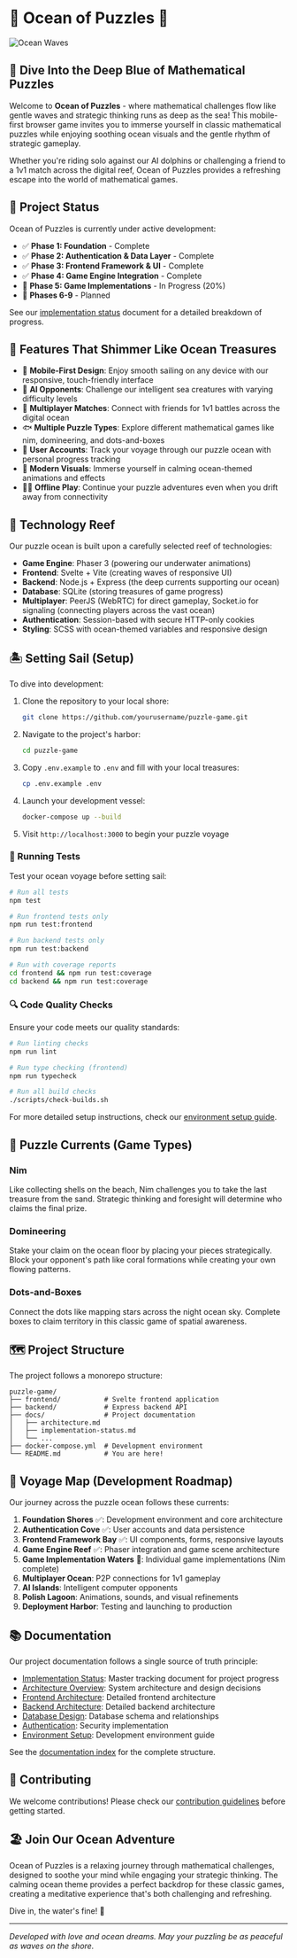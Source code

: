# 🌊 Ocean of Puzzles 🧩

![Ocean Waves](https://source.unsplash.com/800x200/?ocean,waves)

## 🐚 Dive Into the Deep Blue of Mathematical Puzzles

Welcome to **Ocean of Puzzles** - where mathematical challenges flow like gentle waves and strategic thinking runs as deep as the sea! This mobile-first browser game invites you to immerse yourself in classic mathematical puzzles while enjoying soothing ocean visuals and the gentle rhythm of strategic gameplay.

Whether you're riding solo against our AI dolphins or challenging a friend to a 1v1 match across the digital reef, Ocean of Puzzles provides a refreshing escape into the world of mathematical games.

## 🚧 Project Status

Ocean of Puzzles is currently under active development:

- ✅ **Phase 1: Foundation** - Complete
- ✅ **Phase 2: Authentication & Data Layer** - Complete
- ✅ **Phase 3: Frontend Framework & UI** - Complete
- ✅ **Phase 4: Game Engine Integration** - Complete
- 🔄 **Phase 5: Game Implementations** - In Progress (20%)
- 📅 **Phases 6-9** - Planned

See our [implementation status](IMPLEMENTATION_STATUS.md) document for a detailed breakdown of progress.

## 🐠 Features That Shimmer Like Ocean Treasures

- 🌊 **Mobile-First Design**: Enjoy smooth sailing on any device with our responsive, touch-friendly interface
- 🐬 **AI Opponents**: Challenge our intelligent sea creatures with varying difficulty levels
- 🐙 **Multiplayer Matches**: Connect with friends for 1v1 battles across the digital ocean
- 🐟 **Multiple Puzzle Types**: Explore different mathematical games like nim, domineering, and dots-and-boxes
- 🦀 **User Accounts**: Track your voyage through our puzzle ocean with personal progress tracking
- 🐚 **Modern Visuals**: Immerse yourself in calming ocean-themed animations and effects
- 🧜‍♀️ **Offline Play**: Continue your puzzle adventures even when you drift away from connectivity

## 🌴 Technology Reef

Our puzzle ocean is built upon a carefully selected reef of technologies:

- **Game Engine**: Phaser 3 (powering our underwater animations)
- **Frontend**: Svelte + Vite (creating waves of responsive UI)
- **Backend**: Node.js + Express (the deep currents supporting our ocean)
- **Database**: SQLite (storing treasures of game progress)
- **Multiplayer**: PeerJS (WebRTC) for direct gameplay, Socket.io for signaling (connecting players across the vast ocean)
- **Authentication**: Session-based with secure HTTP-only cookies
- **Styling**: SCSS with ocean-themed variables and responsive design

## 🏝️ Setting Sail (Setup)

To dive into development:

1. Clone the repository to your local shore:
   ```bash
   git clone https://github.com/yourusername/puzzle-game.git
   ```

2. Navigate to the project's harbor:
   ```bash
   cd puzzle-game
   ```

3. Copy `.env.example` to `.env` and fill with your local treasures:
   ```bash
   cp .env.example .env
   ```

4. Launch your development vessel:
   ```bash
   docker-compose up --build
   ```

5. Visit `http://localhost:3000` to begin your puzzle voyage

### 🧪 Running Tests

Test your ocean voyage before setting sail:

```bash
# Run all tests
npm test

# Run frontend tests only
npm run test:frontend

# Run backend tests only
npm run test:backend

# Run with coverage reports
cd frontend && npm run test:coverage
cd backend && npm run test:coverage
```

### 🔍 Code Quality Checks

Ensure your code meets our quality standards:

```bash
# Run linting checks
npm run lint

# Run type checking (frontend)
npm run typecheck

# Run all build checks
./scripts/check-builds.sh
```

For more detailed setup instructions, check our [environment setup guide](docs/environment-setup.md).

## 🐳 Puzzle Currents (Game Types)

### Nim
Like collecting shells on the beach, Nim challenges you to take the last treasure from the sand. Strategic thinking and foresight will determine who claims the final prize.

### Domineering
Stake your claim on the ocean floor by placing your pieces strategically. Block your opponent's path like coral formations while creating your own flowing patterns.

### Dots-and-Boxes
Connect the dots like mapping stars across the night ocean sky. Complete boxes to claim territory in this classic game of spatial awareness.

## 🗺️ Project Structure

The project follows a monorepo structure:

```
puzzle-game/
├── frontend/           # Svelte frontend application
├── backend/            # Express backend API
├── docs/               # Project documentation
│   ├── architecture.md
│   ├── implementation-status.md
│   └── ...
├── docker-compose.yml  # Development environment
└── README.md           # You are here!
```

## 🌊 Voyage Map (Development Roadmap)

Our journey across the puzzle ocean follows these currents:

1. **Foundation Shores** ✅: Development environment and core architecture
2. **Authentication Cove** ✅: User accounts and data persistence
3. **Frontend Framework Bay** ✅: UI components, forms, responsive layouts
4. **Game Engine Reef** ✅: Phaser integration and game scene architecture
5. **Game Implementation Waters** 🔄: Individual game implementations (Nim complete)
6. **Multiplayer Ocean**: P2P connections for 1v1 gameplay
7. **AI Islands**: Intelligent computer opponents
8. **Polish Lagoon**: Animations, sounds, and visual refinements
9. **Deployment Harbor**: Testing and launching to production

## 📚 Documentation

Our project documentation follows a single source of truth principle:

- [Implementation Status](IMPLEMENTATION_STATUS.md): Master tracking document for project progress
- [Architecture Overview](docs/architecture.md): System architecture and design decisions
- [Frontend Architecture](docs/frontend-architecture.md): Detailed frontend architecture
- [Backend Architecture](docs/backend-architecture.md): Detailed backend architecture
- [Database Design](docs/database-design.md): Database schema and relationships
- [Authentication](docs/authentication.md): Security implementation
- [Environment Setup](docs/environment-setup.md): Development environment guide

See the [documentation index](docs/README.md) for the complete structure.

## 🤝 Contributing

We welcome contributions! Please check our [contribution guidelines](docs/dev-workflow/git-workflow.md) before getting started.

## 🏖️ Join Our Ocean Adventure

Ocean of Puzzles is a relaxing journey through mathematical challenges, designed to soothe your mind while engaging your strategic thinking. The calming ocean theme provides a perfect backdrop for these classic games, creating a meditative experience that's both challenging and refreshing.

Dive in, the water's fine! 🌊

---

*Developed with love and ocean dreams. May your puzzling be as peaceful as waves on the shore.*